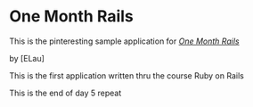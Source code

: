 # One Month Rails

This is the pinteresting sample application for 
[*One Month Rails*](http://onemonthrails.com)

by [ELau]

This is the first application written thru the course Ruby on Rails

This is the end of day 5 repeat

